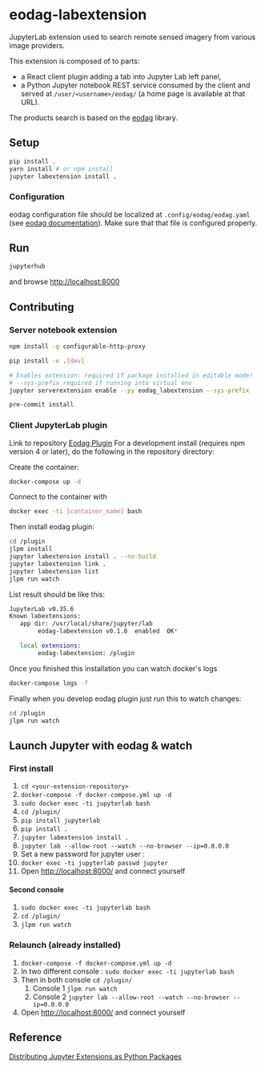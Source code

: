 # eodag-labextension

JupyterLab extension used to search remote sensed imagery from various image providers.

This extension is composed of to parts:

* a React client plugin adding a tab into Jupyter Lab left panel,
* a Python Jupyter notebook REST service consumed by the client and served at `/user/<username>/eodag/` (a home page is available at that URL).

The products search is based on the [eodag](https://eodag.readthedocs.io) library.

## Setup

```bash
pip install .
yarn install # or npm install
jupyter labextension install .
```

### Configuration

eodag configuration file should be localized at `.config/eodag/eodag.yaml` (see [eodag documentation](https://eodag.readthedocs.io/en/latest/intro.html?highlight=eodag.yml#how-to-configure-authentication-for-available-providers)).
Make sure that that file is configured properly.

## Run

```bash
jupyterhub
```

and browse <http://localhost:8000>

## Contributing

### Server notebook extension

```bash
npm install -g configurable-http-proxy

pip install -e .[dev]

# Enables extension: required if package installed in editable mode!
# --sys-prefix required if running into virtual env
jupyter serverextension enable --py eodag_labextension --sys-prefix

pre-commit install
```

### Client JupyterLab plugin

Link to repository [Eodag Plugin](https://odin.si.c-s.fr/plugins/git/ia3d-demo/eodag-labextension)
For a development install (requires npm version 4 or later), do the following in the repository directory:

Create the container:

```bash
docker-compose up -d
```

Connect to the container with

```bash
docker exec -ti [container_name] bash
```

Then install eodag plugin:

```bash
cd /plugin
jlpm install
jupyter labextension install . --no-build
jupyter labextension link .
jupyter labextension list
jlpm run watch
```

List result should be like this:

```bash
JupyterLab v0.35.6
Known labextensions:
   app dir: /usr/local/share/jupyter/lab
        eodag-labextension v0.1.0  enabled  OK*

   local extensions:
        eodag-labextension: /plugin
```

Once you finished this installation you can watch docker's logs

```bash
docker-compose logs -f
```

Finally when you develop eodag plugin just run this to watch changes:

```bash
cd /plugin
jlpm run watch
```

## Launch Jupyter with eodag & watch

### First install

1. `cd <your-extension-repository>`
2. `docker-compose -f docker-compose.yml up -d`
3. `sudo docker exec -ti jupyterlab bash`
4. `cd /plugin/`
5. `pip install jupyterlab`
6. `pip install .`
7. `jupyter labextension install .`
8. `jupyter lab --allow-root --watch --no-browser --ip=0.0.0.0`
9. Set a new password for jupyter user :
10. `docker exec -ti jupyterlab passwd jupyter`
11. Open [http://localhost:8000/](http://localhost:8000/)  and connect yourself

#### Second console

1. `sudo docker exec -ti jupyterlab bash`
2. `cd /plugin/`
3. `jlpm run watch`

### Relaunch (already installed)

1. `docker-compose -f docker-compose.yml up -d`
2. In two different console : `sudo docker exec -ti jupyterlab bash`
3. Then in both console `cd /plugin/`
     1. Console 1 `jlpm run watch`
     2. Console 2 `jupyter lab --allow-root --watch --no-browser --ip=0.0.0.0`
4. Open [http://localhost:8000/](http://localhost:8000/) and connect yourself

## Reference

[Distributing Jupyter Extensions as Python Packages](https://jupyter-notebook.readthedocs.io/en/latest/examples/Notebook/Distributing%20Jupyter%20Extensions%20as%20Python%20Packages.html#Distributing-Jupyter-Extensions-as-Python-Packages)
